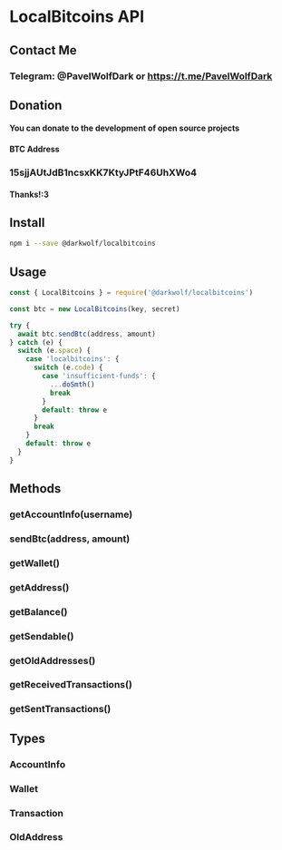 # LocalBitcoins API
## Contact Me
### Telegram: @PavelWolfDark or https://t.me/PavelWolfDark
## Donation
#### You can donate to the development of open source projects
#### BTC Address
### 15sjjAUtJdB1ncsxKK7KtyJPtF46UhXWo4
#### Thanks!:3
## Install
```sh
npm i --save @darkwolf/localbitcoins
```
## Usage
```javascript
const { LocalBitcoins } = require('@darkwolf/localbitcoins')

const btc = new LocalBitcoins(key, secret)

try {
  await btc.sendBtc(address, amount)
} catch (e) {
  switch (e.space) {
    case 'localbitcoins': {
      switch (e.code) {
        case 'insufficient-funds': {
          ...doSmth()
          break
        }
        default: throw e
      }
      break
    }
    default: throw e  
  }
}
```
## Methods
### getAccountInfo(username)
### sendBtc(address, amount)
### getWallet()
### getAddress()
### getBalance()
### getSendable()
### getOldAddresses()
### getReceivedTransactions()
### getSentTransactions()
## Types
### AccountInfo
### Wallet
### Transaction
### OldAddress
